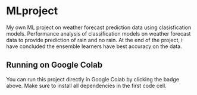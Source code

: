 # MLproject
My own ML project on weather forecast prediction data using clasisfication models. 
 Performance analysis of classification models on weather forecast data to provide prediction of rain and no rain.
 At the end of the project, i have concluded the ensemble learners have best accuracy on the data.

 ## Running on Google Colab
You can run this project directly in Google Colab by clicking the badge above. Make sure to install all dependencies in the first code cell.


